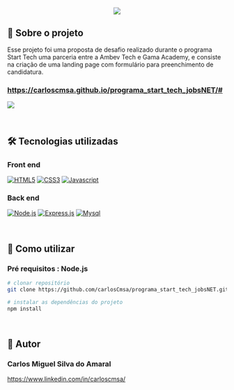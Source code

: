 <h1 align="center"><img src="https://github.com/carlosCmsa/assets/blob/master/jobsNET/logo_jobsNET.png"</h1>


## 📃 Sobre o projeto

Esse projeto foi uma proposta de desafio realizado durante o programa Start Tech uma parceria entre a Ambev Tech e Gama Academy, e consiste na criação de uma landing page com formulário para preenchimento de candidatura.
  
### https://carloscmsa.github.io/programa_start_tech_jobsNET/#
  
[![](https://github.com/carlosCmsa/assets/blob/master/jobsNET/git_completa.gif)](#)

</br> 
  
## 🛠️ Tecnologias utilizadas


### Front end

[![HTML5](https://img.shields.io/badge/HTML5-E34F26?style=for-the-badge&logo=html5&logoColor=white)](#)
[![CSS3](https://img.shields.io/badge/CSS3-1572B6?style=for-the-badge&logo=css3&logoColor=white)](#)
[![Javascript](https://img.shields.io/badge/JavaScript-FFA500?style=for-the-badge&logo=javascript&logoColor=white)](#)

### Back end

[![Node.js](https://img.shields.io/badge/Node.js-43853D?style=for-the-badge&logo=node.js&logoColor=white)](#)
[![Express.js](https://img.shields.io/badge/Express.js-404D59?style=for-the-badge)](#)
[![Mysql](https://img.shields.io/badge/MySQL-993399?style=for-the-badge&logo=mysql&logoColor=white)](#)

</br>

## 🔬 Como utilizar

### Pré requisitos : Node.js 

```bash 
# clonar repositório 
git clone https://github.com/carlosCmsa/programa_start_tech_jobsNET.git
```

```bash 
# instalar as dependências do projeto 
npm install
```

</br>

## 🧠 Autor
### Carlos Miguel Silva do Amaral
https://www.linkedin.com/in/carloscmsa/
